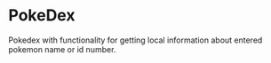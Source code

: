 # PokeDex
 Pokedex with functionality for getting local information about entered pokemon name or id number.
